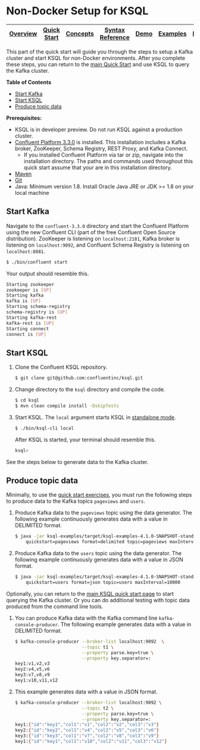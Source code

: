# Non-Docker Setup for KSQL

| [Overview](/docs#ksql-documentation) |[Quick Start](/docs/quickstart#quick-start) | [Concepts](/docs/concepts.md#concepts) | [Syntax Reference](/docs/syntax-reference.md#syntax-reference) |[Demo](/ksql-clickstream-demo#clickstream-analysis) | [Examples](/docs/examples.md#examples) | [FAQ](/docs/faq.md#frequently-asked-questions)  |
|---|----|-----|----|----|----|----|

This part of the quick start will guide you through the steps to setup a Kafka cluster and start KSQL for non-Docker environments. After you complete these steps, you can return to the [main Quick Start](/docs/quickstart#quick-start) and use KSQL to query the Kafka cluster.

**Table of Contents**

- [Start Kafka](#start-kafka)
- [Start KSQL](#start-ksql)
- [Produce topic data](#produce-topic-data)

**Prerequisites:**
- KSQL is in developer preview. Do not run KSQL against a production cluster.
- [Confluent Platform 3.3.0](http://docs.confluent.io/current/installation.html) is installed. This installation includes a Kafka broker, ZooKeeper, Schema Registry, REST Proxy, and Kafka Connect.
  - If you installed Confluent Platform via tar or zip, navigate into the installation directory. The paths and commands used throughout this quick start assume that your are in this installation directory.
- [Maven](https://maven.apache.org/install.html)
- [Git](https://git-scm.com/downloads)
- Java: Minimum version 1.8. Install Oracle Java JRE or JDK \>= 1.8 on your local machine

## Start Kafka

Navigate to the `confluent-3.3.0` directory and start the Confluent Platform using the new Confluent CLI (part of the free Confluent Open Source distribution). ZooKeeper is listening on `localhost:2181`, Kafka broker is listening on `localhost:9092`, and Confluent Schema Registry is listening on `localhost:8081`.

```bash
$ ./bin/confluent start
```

Your output should resemble this.

```bash
Starting zookeeper
zookeeper is [UP]
Starting kafka
kafka is [UP]
Starting schema-registry
schema-registry is [UP]
Starting kafka-rest
kafka-rest is [UP]
Starting connect
connect is [UP]
```

## Start KSQL

1.  Clone the Confluent KSQL repository.

    ```bash
    $ git clone git@github.com:confluentinc/ksql.git
    ```

1.  Change directory to the `ksql` directory and compile the code.

    ```bash
    $ cd ksql
    $ mvn clean compile install -DskipTests
    ```

1.  Start KSQL. The `local` argument starts KSQL in [standalone mode](/docs/concepts.md#modes-of-operation).

    ```bash
    $ ./bin/ksql-cli local
    ```

    After KSQL is started, your terminal should resemble this.

    ```bash
    ksql>
    ```

See the steps below to generate data to the Kafka cluster.

## Produce topic data
Minimally, to use the [quick start exercises](/docs/quickstart#quick-start), you must run the following steps to produce data to the Kafka topics `pageviews` and `users`.

1.  Produce Kafka data to the `pageviews` topic using the data generator. The following example continuously generates data with a value in DELIMITED format.

    ```bash
    $ java -jar ksql-examples/target/ksql-examples-4.1.0-SNAPSHOT-standalone.jar \
        quickstart=pageviews format=delimited topic=pageviews maxInterval=10000
    ```

1.  Produce Kafka data to the `users` topic using the data generator. The following example continuously generates data with a value in JSON format.

    ```bash
    $ java -jar ksql-examples/target/ksql-examples-4.1.0-SNAPSHOT-standalone.jar \
        quickstart=users format=json topic=users maxInterval=10000
    ```

Optionally, you can return to the [main KSQL quick start page](/docs/quickstart#quick-start) to start querying the Kafka cluster. Or you can do additional testing with topic data produced from the command line tools.

1.  You can produce Kafka data with the Kafka command line `kafka-console-producer`. The following example generates data with a value in DELIMITED format.

    ```bash
    $ kafka-console-producer --broker-list localhost:9092  \
                             --topic t1 \
                             --property parse.key=true \
                             --property key.separator=:
    key1:v1,v2,v3
    key2:v4,v5,v6
    key3:v7,v8,v9
    key1:v10,v11,v12
    ```

1.  This example generates data with a value in JSON format.

    ```bash
    $ kafka-console-producer --broker-list localhost:9092 \
                             --topic t2 \
                             --property parse.key=true \
                             --property key.separator=:
    key1:{"id":"key1","col1":"v1","col2":"v2","col3":"v3"}
    key2:{"id":"key2","col1":"v4","col2":"v5","col3":"v6"}
    key3:{"id":"key3","col1":"v7","col2":"v8","col3":"v9"}
    key1:{"id":"key1","col1":"v10","col2":"v11","col3":"v12"}
    ```

